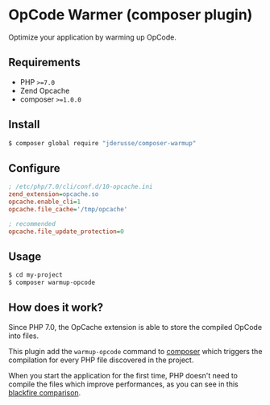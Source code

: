 # OpCode Warmer (composer plugin)

Optimize your application by warming up OpCode.

## Requirements

- PHP `>=7.0`
- Zend Opcache
- composer `>=1.0.0`

## Install

```bash
$ composer global require "jderusse/composer-warmup"
```

## Configure

```ini
; /etc/php/7.0/cli/conf.d/10-opcache.ini
zend_extension=opcache.so
opcache.enable_cli=1
opcache.file_cache='/tmp/opcache'

; recommended
opcache.file_update_protection=0
```

## Usage

```bash
$ cd my-project
$ composer warmup-opcode
```

## How does it work?

Since PHP 7.0, the OpCache extension is able to store the compiled OpCode into
files.

This plugin add the `warmup-opcode` command to
[composer](https://getcomposer.org/) which triggers the compilation for every
PHP file discovered in the project.

When you start the application for the first time, PHP doesn't need to compile
the files which improve performances, as you can see in this [blackfire
comparison](https://blackfire.io/profiles/compare/a5e55813-de07-437c-9ddf-e8aefc6a8a81/graph).

